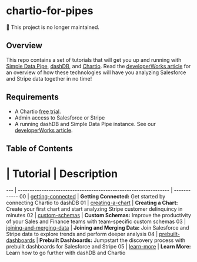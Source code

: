 # chartio-for-pipes

:no_entry_sign: This project is no longer maintained.

## Overview
This repo contains a set of tutorials that will get you up and running with
[Simple Data Pipe](https://developer.ibm.com/clouddataservices/simple-data-pipe/),
[dashDB](https://www.ibm.com/software/data/dashdb/), and [Chartio](https://chartio.com/). Read the
[developerWorks article]() for an overview of how these technologies will have you analyzing
Salesforce and Stripe data together in no time!

## Requirements
- A Chartio [free trial](http://landing.chartio.com/request-a-demo).
- Admin access to Salesforce or Stripe
- A running dashDB and Simple Data Pipe instance. See our [developerWorks article]().

## Table of Contents

 #  | Tutorial                                                         | Description
--- | ---------------------------------------------------------------- | ------------
00  | [getting-connected](./getting-connected/README.md)               | **Getting Connected:** Get started by connecting Chartio to dashDB
01  | [creating-a-chart](./creating-a-chart/README.md)                 | **Creating a Chart:** Create your first chart and start analyzing Stripe customer delinquincy in minutes
02  | [custom-schemas](./custom-schemas/README.md)                     | **Custom Schemas:** Improve the productivity of your Sales and Finance teams with team-specific custom schemas
03  | [joining-and-merging-data](./joining-and-merging-data/README.md) | **Joining and Merging Data:** Join Salesforce and Stripe data to explore trends and perform deeper analysis
04  | [prebuilt-dashboards](./prebuilt-dashboards/README.md)           | **Prebuilt Dashboards:** Jumpstart the discovery process with prebuilt dashboards for Salesforce and Stripe
05  | [learn-more](./learn-more/README.md)                             | **Learn More:** Learn how to go further with dashDB and Chartio
